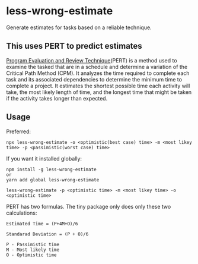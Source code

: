 # less-wrong-estimate

Generate estimates for tasks based on a reliable technique.

## This uses PERT to predict estimates

[Program Evaluation and Review Technique](http://acqnotes.com/acqnote/tasks/pert-analysis)(PERT) is a method used to examine the tasked that are in a schedule and determine a variation of the Critical Path Method (CPM). It analyzes the time required to complete each task and its associated dependencies to determine the minimum time to complete a project. It estimates the shortest possible time each activity will take, the most likely length of time, and the longest time that might be taken if the activity takes longer than expected.

## Usage

Preferred:

```
npx less-wrong-estimate -o <optimistic(best case) time> -m <most likey time> -p <passimistic(worst case) time>
```

If you want it installed globally:

```
npm install -g less-wrong-estimate
or
yarn add global less-wrong-estimate

less-wrong-estimate -p <optimistic time> -m <most likey time> -o <optimistic time>
```

PERT has two formulas. The tiny package only does only these two calculations:

```
Estimated Time = (P+4M+O)/6

Standarad Deviation = (P + O)/6

P - Passimistic time
M - Most likely time
O - Optimistic time
```
